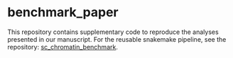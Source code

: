 # benchmark_paper

This repository contains supplementary code to reproduce the analyses presented in our manuscript. For the reusable snakemake pipeline, see the repository: [sc_chromatin_benchmark](https://github.com/RoseYuan/sc_chromatin_benchmark).

